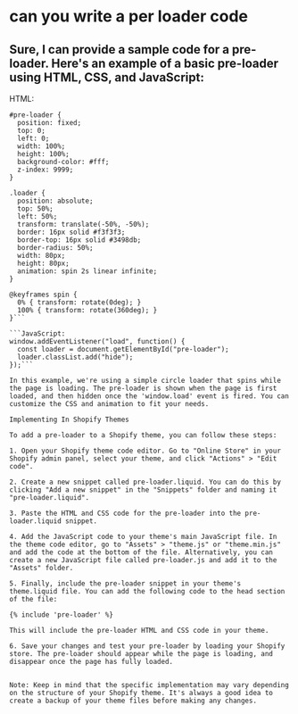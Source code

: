 # can you write a per loader code 

## Sure, I can provide a sample code for a pre-loader. Here's an example of a basic pre-loader using HTML, CSS, and JavaScript:

HTML:
<div id="pre-loader">
  <div class="loader"></div>
</div>

```CSS:
#pre-loader {
  position: fixed;
  top: 0;
  left: 0;
  width: 100%;
  height: 100%;
  background-color: #fff;
  z-index: 9999;
}

.loader {
  position: absolute;
  top: 50%;
  left: 50%;
  transform: translate(-50%, -50%);
  border: 16px solid #f3f3f3;
  border-top: 16px solid #3498db;
  border-radius: 50%;
  width: 80px;
  height: 80px;
  animation: spin 2s linear infinite;
}

@keyframes spin {
  0% { transform: rotate(0deg); }
  100% { transform: rotate(360deg); }
}```

```JavaScript:
window.addEventListener("load", function() {
  const loader = document.getElementById("pre-loader");
  loader.classList.add("hide");
});```

In this example, we're using a simple circle loader that spins while the page is loading. The pre-loader is shown when the page is first loaded, and then hidden once the 'window.load' event is fired. You can customize the CSS and animation to fit your needs.

Implementing In Shopify Themes

To add a pre-loader to a Shopify theme, you can follow these steps:

1. Open your Shopify theme code editor. Go to "Online Store" in your Shopify admin panel, select your theme, and click "Actions" > "Edit code".

2. Create a new snippet called pre-loader.liquid. You can do this by clicking "Add a new snippet" in the "Snippets" folder and naming it "pre-loader.liquid".

3. Paste the HTML and CSS code for the pre-loader into the pre-loader.liquid snippet.

4. Add the JavaScript code to your theme's main JavaScript file. In the theme code editor, go to "Assets" > "theme.js" or "theme.min.js" and add the code at the bottom of the file. Alternatively, you can create a new JavaScript file called pre-loader.js and add it to the "Assets" folder.

5. Finally, include the pre-loader snippet in your theme's theme.liquid file. You can add the following code to the head section of the file:

{% include 'pre-loader' %}

This will include the pre-loader HTML and CSS code in your theme.

6. Save your changes and test your pre-loader by loading your Shopify store. The pre-loader should appear while the page is loading, and disappear once the page has fully loaded.


Note: Keep in mind that the specific implementation may vary depending on the structure of your Shopify theme. It's always a good idea to create a backup of your theme files before making any changes.